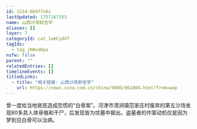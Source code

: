 ```yaml
---
id: 1214-669f7n6z
lastUpdated: 1757167353
name: 山西沙场郭吉学
aliases: []
layer: 7
categoryId: cat_1wmCydV7
tagIds:
  - tag_jKWvm6pa
nsfw: false
parent: ""
relatedEntries: []
timelineEvents: []
titledLinks:
  - title: "相关链接: 山西沙场郭吉学"
    url: https://news.sina.com.cn/china/9906/061804.html?from=wap
---
```


曾一度给当地居民造成恐慌的“白骨案”。河津市清涧镇范家庄村废弃的第五沙场发现80多具人体骨骼和干尸，后发现皆为坟墓中掘出。盗墓者的作案动机仅是因为梦到见白骨可以治病。